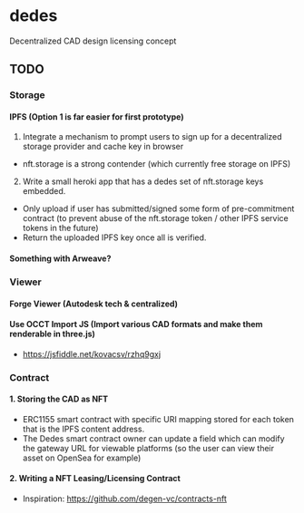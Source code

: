 # dedes
Decentralized CAD design licensing concept

## TODO
### Storage
#### IPFS (Option 1 is far easier for first prototype)
1. Integrate a mechanism to prompt users to sign up for a decentralized storage provider and cache key in browser
  - nft.storage is a strong contender (which currently free storage on IPFS)

2. Write a small heroki app that has a dedes set of nft.storage keys embedded. 
  - Only upload if user has submitted/signed some form of pre-commitment contract (to prevent abuse of the nft.storage token / other IPFS service tokens in the future)
  - Return the uploaded IPFS key once all is verified.

#### Something with Arweave?

### Viewer
#### Forge Viewer (Autodesk tech & centralized)
#### Use OCCT Import JS (Import various CAD formats and make them renderable in three.js)
- https://jsfiddle.net/kovacsv/rzhq9gxj

### Contract
#### 1. Storing the CAD as NFT
- ERC1155 smart contract with specific URI mapping stored for each token that is the IPFS content address.
- The Dedes smart contract owner can update a field which can modify the gateway URL for viewable platforms (so the user can view their asset on OpenSea for example)

#### 2. Writing a NFT Leasing/Licensing Contract
- Inspiration: https://github.com/degen-vc/contracts-nft
